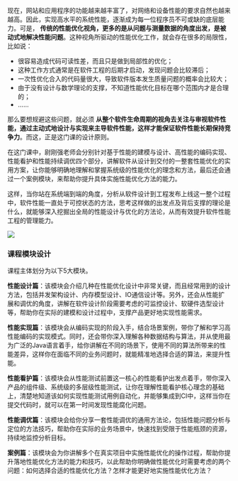 现在，网站和应用程序的功能越来越丰富了，对网络和设备性能的要求自然也越来越高。因此，实现高水平的系统性能，逐渐成为每一位程序员不可或缺的底层能力。可是， **传统的性能优化视角，更多的是从问题与测量数据的角度出发，是被动式地解决性能问题**。这种视角所驱动的性能优化工作，就会存在很多的局限性，比如说：

- 很容易造成代码可读性差，而且只是做到局部性的优化；
- 这种工作方式通常是在软件工程的后期才启动，发现问题会比较滞后；
- 一次性优化合入的代码量很大，导致软件版本发生质量问题的概率会比较大；
- 由于没有设计与数学理论的支撑，不知道性能优化目标在哪个范围内才是合理的；
- ……

那么要想规避这些问题，就必须 **从整个软件生命周期的视角去关注与审视软件性能，通过主动式地设计与实现来主导软件性能，这样才能保证软件性能长期保持竞争力**。而这，正是这门课的设计原则。

在这门课中，尉刚强老师会分别针对基于性能的建模与设计、高性能的编码实现、性能看护和性能持续调优四个部分，讲解软件从设计到交付的一整套性能优化的实用方案，让你能够明确地理解和掌握系统级的性能优化的理念和方法，最后还会通过一个案例模块，来帮助你提升具体实施性能优化方法的能力。

这样，当你站在系统端到端的角度，分析从软件设计到工程发布上线这一整个过程中，软件性能一直处于可控状态的方法，思考这样做的出发点及背后支撑的理论是什么，就能够深入挖掘出全局的性能设计与优化的方法论，从而有效提升软件性能工程的管理能力。

![](https://static001.geekbang.org/resource/image/a8/f9/a8bceeee63893778620b170cf24744f9.jpg)

### 课程模块设计

课程主体划分为以下5大模块。

**性能设计篇**：该模块会介绍几种在性能优化设计中非常关键，而且经常用到的设计方法，包括并发架构设计、内存模型设计、IO通信设计等。另外，还会从性能扩展和调优的角度，讲解在软件设计阶段需要考虑的可监控设计、软硬件选型设计等，帮助你在实际的建模和设计过程中，支撑产品更好地实现性能需求。

**性能实现篇**：该模块会从编码实现的阶段入手，结合场景案例，带你了解和学习高性能编码的实现模式。同时，还会带你深入理解各种数据结构与算法，并从使用最为广泛的Java语言着手，给你讲解在不同的场景下，使用不同的算法所带来的性能差异，这样你在面临不同的业务问题时，就能精准地选择合适的算法，来提升性能。

**性能看护篇**：该模块会从性能测试前置这一核心的性能看护出发点着手，带你深入产品的组件级、系统级的多层级性能测试，让你在理解性能看护核心理念的基础上，清楚地知道该如何实现性能测试用例自动化，并能够集成到CI中，这样当你在提交代码时，就可以在第一时间发现性能腐化问题。

**性能调优篇**：该模块会给你分享一套性能调优的通用方法论，包括性能问题分析与定位的方法技巧，帮助你在实际的业务场景中，快速找到受限于性能瓶颈的资源，持续地监控分析目标。

**案例篇**：该模块会为你讲解多个在真实项目中实施性能优化的操作过程，帮助你提升落地性能优化方法的能力和技巧，以此帮助你明确做性能优化时需要考虑的两个问题：如何选择合适的性能优化方法？怎样才能更好地实施性能优化方法？